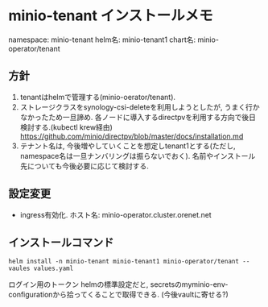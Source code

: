 # minio-tenant インストールメモ
namespace: minio-tenant
helm名: minio-tenant1
chart名: minio-operator/tenant

## 方針
1. tenantはhelmで管理する(minio-oerator/tenant).
2. ストレージクラスをsynology-csi-deleteを利用しようとしたが, うまく行かなかったため一旦諦め.
   各ノードに導入するdirectpvを利用する方向で後日検討する.(kubectl krew経由)
   https://github.com/minio/directpv/blob/master/docs/installation.md
3. テナント名は, 今後増やしていくことを想定しtenant1とする(ただし, namespace名は一旦ナンバリングは振らないでおく). 
   名前やインストール先についても今後必要に応じて検討する.

## 設定変更
- ingress有効化. ホスト名: minio-operator.cluster.orenet.net
## インストールコマンド
```
helm install -n minio-tenant minio-tenant1 minio-operator/tenant --vaules values.yaml
```

ログイン用のトークン
helmの標準設定だと, secretsのmyminio-env-configurationから拾ってくることで取得できる.
(今後vaultに寄せる?)
